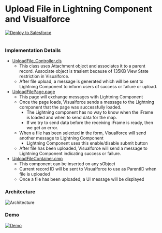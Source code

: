 # Upload File in Lightning Component and Visualforce


<a href="https://githubsfdeploy.herokuapp.com?owner=jrattanpal&repo=Blog-LC-VF-UploadFile.git">
  <img alt="Deploy to Salesforce" src="https://raw.githubusercontent.com/afawcett/githubsfdeploy/master/deploy.png">
</a>
<br/><br/>


### Implementation Details


* [UploadFile_Controller.cls](https://github.com/jrattanpal/Blog-LC-VF-UploadFile/blob/master/src/classes/UploadFile_Controller.cls)
    * This class uses Attachment object and associates it to a parent record. Associate object is trasient because of 135KB View State restriction in Visualforce.
    * After file upload, a message is generated which will be sent to Lightning Component to inform users of success or failure or upload.
* [UploadFilePage.page](https://github.com/jrattanpal/Blog-LC-VF-UploadFile/blob/master/src/pages/UploadFilePage.page)
    * This page will exchange messages with Lightning Component
    * Once the page loads, Visualforce sends a message to the Lightning component that the page was successfully loaded.
        * The Lightning component has no way to know when the iFrame is loaded and when to send data for the map.
        * If we try to send data before the receiving iFrame is ready, then we get an error.
    * When a file has been selected in the form, Visualforce will send another message to Lightning Component
        * Lightning Component uses this enable/disable submit button
    * After file has been uploaded, Visualforce will send a message to Lightning Component indicating success or failure.
* [UploadFileContainer.cmp](https://github.com/jrattanpal/Blog-LC-VF-UploadFile/blob/master/src/aura/UploadFileContainer/UploadFileContainer.cmp)
    * This component can be inserted on any sObject
    * Current record ID will be sent to Visualforce to use as ParentID when file is uploaded
    * Once a file has been uploaded, a UI message will be displayed

### Architecture

![Architecture](https://raw.githubusercontent.com/jrattanpal/Blog-LC-VF-UploadFile/master/Resources/Assets/UploadFile_Architecture.png)

### Demo

[![Demo](https://img.youtube.com/vi/BgGMUIYNP-0/0.jpg)](https://www.youtube.com/watch?v=BgGMUIYNP-0)